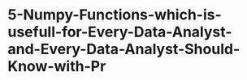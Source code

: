 # 5-Numpy-Functions-which-is-usefull-for-Every-Data-Analyst-and-Every-Data-Analyst-Should-Know-with-Pr